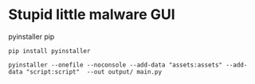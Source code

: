 # Stupid little malware GUI
pyinstaller pip

```
pip install pyinstaller
```

```
pyinstaller --onefile --noconsole --add-data "assets:assets" --add-data "script:script"  --out output/ main.py
```

